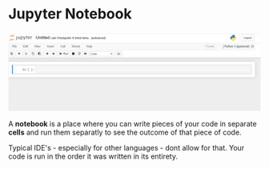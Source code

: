 # Jupyter Notebook

![New notebook](/assets/new_notebook.png)

A **notebook** is a place where you can write pieces of your code in separate **cells** and run them separatly to see the outcome of that piece of code.

Typical IDE's - especially for other languages - dont allow for that. Your code is run in the order it was written in its entirety. 